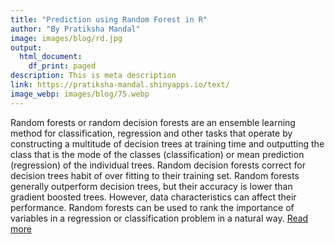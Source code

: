 ```yaml
---
title: "Prediction using Random Forest in R"
author: "By Pratiksha Mandal"
image: images/blog/rd.jpg
output:
  html_document:
    df_print: paged
description: This is meta description
link: https://pratiksha-mandal.shinyapps.io/text/
image_webp: images/blog/75.webp
---
```

Random forests or random decision forests are an ensemble learning method for classification, regression and other tasks that operate by constructing a multitude of decision trees at training time and outputting the class that is the mode of the classes (classification) or mean prediction (regression) of the individual trees. 
Random decision forests correct for decision trees habit of over fitting to their training set. Random forests generally outperform decision trees, but their accuracy is lower than gradient boosted trees. 
However, data characteristics can affect their performance.
Random forests can be used to rank the importance of variables in a regression or classification problem in a natural way.
[Read more]( https://pratiksha-mandal.shinyapps.io/text/)




